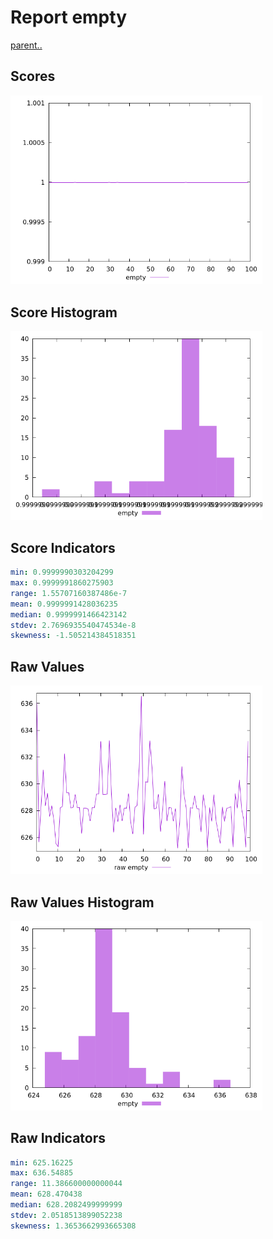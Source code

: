# Report empty

[parent..](./..)  


## Scores

![score](./score.png)  

## Score Histogram

![hist](./hist.png)  

## Score Indicators

```yaml
min: 0.9999990303204299
max: 0.9999991860275903
range: 1.55707160387486e-7
mean: 0.9999991428036235
median: 0.9999991466423142
stdev: 2.7696935540474534e-8
skewness: -1.505214384518351

```

## Raw Values

![raw](./raw.png)  

## Raw Values Histogram

![raw hist](./raw_hist.png)  

## Raw Indicators

```yaml
min: 625.16225
max: 636.54885
range: 11.386600000000044
mean: 628.470438
median: 628.2082499999999
stdev: 2.0518513899052238
skewness: 1.3653662993665308

```

<style>
  img {
    max-width: 80%;
  }
</style>
      
